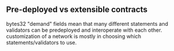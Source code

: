 ## Pre-deployed vs extensible contracts
bytes32 "demand" fields mean that many different statements and validators can be predeployed and interoperate with each other. customization of a network is mostly in choosing which statements/validators to use.

